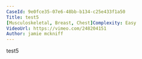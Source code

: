 ```yaml
---
CaseId: 9e0fce35-07e6-48bb-b134-c25e433f1a50
Title: test5
[Musculoskeletal, Breast, Chest]Complexity: Easy
VideoUrl: https://vimeo.com/248204151
Author: jamie mckniff
---
```


test5
